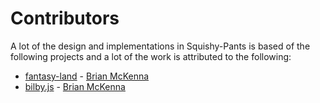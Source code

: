 Contributors
============

A lot of the design and implementations in Squishy-Pants is based of the following projects and a lot of the work is attributed to the following:

  * [fantasy-land](https://github.com/puffnfresh/fantasy-land) - [Brian McKenna](http://brianmckenna.org/blog/)
  * [bilby.js](https://github.com/puffnfresh/bilby.js) - [Brian McKenna](http://brianmckenna.org/blog/)
